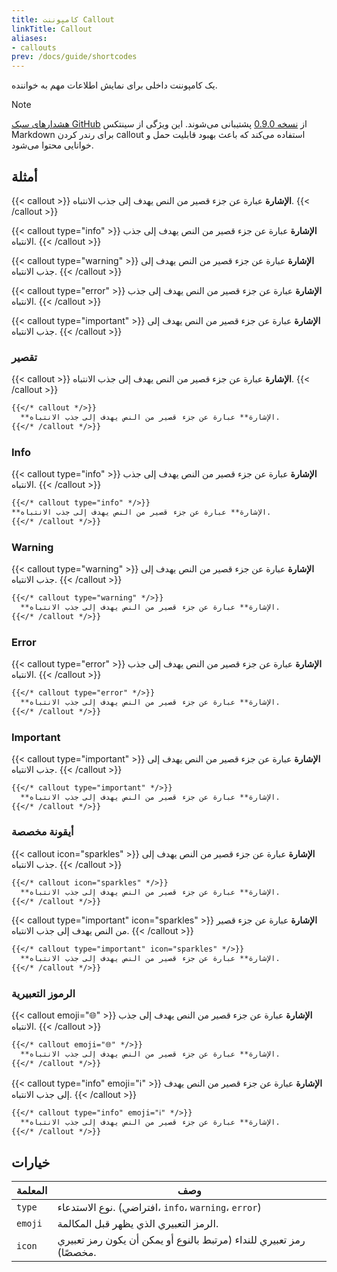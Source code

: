 ```yaml
---
title: کامپوننت Callout
linkTitle: Callout
aliases:
- callouts
prev: /docs/guide/shortcodes
---
```


یک کامپوننت داخلی برای نمایش اطلاعات مهم به خواننده.

<!--more-->

> [!NOTE]
> [هشدارهای سبک GitHub](../../markdown#alerts) از [نسخه 0.9.0](https://github.com/imfing/hextra/releases/tag/v0.9.0) پشتیبانی می‌شوند.
> این ویژگی از سینتکس Markdown برای رندر کردن callout استفاده می‌کند که باعث بهبود قابلیت حمل و خوانایی محتوا می‌شود.

## أمثلة

{{< callout >}}
**الإشارة** عبارة عن جزء قصير من النص يهدف إلى جذب الانتباه.
{{< /callout >}}

{{< callout type="info" >}}
**الإشارة** عبارة عن جزء قصير من النص يهدف إلى جذب الانتباه.
{{< /callout >}}

{{< callout type="warning" >}}
**الإشارة** عبارة عن جزء قصير من النص يهدف إلى جذب الانتباه.
{{< /callout >}}

{{< callout type="error" >}}
**الإشارة** عبارة عن جزء قصير من النص يهدف إلى جذب الانتباه.
{{< /callout >}}

{{< callout type="important" >}}
**الإشارة** عبارة عن جزء قصير من النص يهدف إلى جذب الانتباه.
{{< /callout >}}

### تقصير

{{< callout >}}
**الإشارة** عبارة عن جزء قصير من النص يهدف إلى جذب الانتباه.
{{< /callout >}}

```markdown
{{</* callout */>}}
  **الإشارة** عبارة عن جزء قصير من النص يهدف إلى جذب الانتباه.
{{</* /callout */>}}
```

### Info

{{< callout type="info" >}}
**الإشارة** عبارة عن جزء قصير من النص يهدف إلى جذب الانتباه.
{{< /callout >}}

```markdown
{{</* callout type="info" */>}}
**الإشارة** عبارة عن جزء قصير من النص يهدف إلى جذب الانتباه.  
{{</* /callout */>}}
```

### Warning

{{< callout type="warning" >}}
**الإشارة** عبارة عن جزء قصير من النص يهدف إلى جذب الانتباه.
{{< /callout >}}

```markdown
{{</* callout type="warning" */>}}
  **الإشارة** عبارة عن جزء قصير من النص يهدف إلى جذب الانتباه.
{{</* /callout */>}}
```

### Error

{{< callout type="error" >}}
**الإشارة** عبارة عن جزء قصير من النص يهدف إلى جذب الانتباه.
{{< /callout >}}

```markdown
{{</* callout type="error" */>}}
  **الإشارة** عبارة عن جزء قصير من النص يهدف إلى جذب الانتباه.
{{</* /callout */>}}
```

### Important

{{< callout type="important" >}}
**الإشارة** عبارة عن جزء قصير من النص يهدف إلى جذب الانتباه.
{{< /callout >}}

```markdown
{{</* callout type="important" */>}} 
  **الإشارة** عبارة عن جزء قصير من النص يهدف إلى جذب الانتباه.
{{</* /callout */>}}
```

### أيقونة مخصصة

{{< callout icon="sparkles" >}}
**الإشارة** عبارة عن جزء قصير من النص يهدف إلى جذب الانتباه.
{{< /callout >}}

```markdown
{{</* callout icon="sparkles" */>}}
  **الإشارة** عبارة عن جزء قصير من النص يهدف إلى جذب الانتباه.
{{</* /callout */>}}
```

{{< callout type="important" icon="sparkles" >}}
**الإشارة** عبارة عن جزء قصير من النص يهدف إلى جذب الانتباه.
{{< /callout >}}

```markdown
{{</* callout type="important" icon="sparkles" */>}}
  **الإشارة** عبارة عن جزء قصير من النص يهدف إلى جذب الانتباه.
{{</* /callout */>}}
```

### الرموز التعبيرية

{{< callout emoji="🌐" >}}
**الإشارة** عبارة عن جزء قصير من النص يهدف إلى جذب الانتباه.
{{< /callout >}}

```markdown
{{</* callout emoji="🌐" */>}}
  **الإشارة** عبارة عن جزء قصير من النص يهدف إلى جذب الانتباه.
{{</* /callout */>}}
```

{{< callout type="info" emoji="ℹ️" >}}
**الإشارة** عبارة عن جزء قصير من النص يهدف إلى جذب الانتباه.
{{< /callout >}}

```markdown
{{</* callout type="info" emoji="ℹ️" */>}}
  **الإشارة** عبارة عن جزء قصير من النص يهدف إلى جذب الانتباه.
{{</* /callout */>}}
```

## خيارات

| المعلمة | وصف                                                                 |
|---------|---------------------------------------------------------------------|
| `type`  | نوع الاستدعاء. (افتراضي، `info`، `warning`، `error`)                |
| `emoji` | الرمز التعبيري الذي يظهر قبل المكالمة.                              |
| `icon`  | رمز تعبيري للنداء (مرتبط بالنوع أو يمكن أن يكون رمز تعبيري مخصصًا). |
